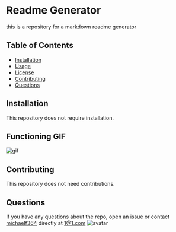 
  
# Readme Generator

this is a repository for a markdown readme generator

## Table of Contents 
* [Installation](#installation)
* [Usage](#usage)
* [License](#license)
* [Contributing](#contributing)
* [Questions](#questions)

## Installation

This repository does not require installation.

## Functioning GIF

![gif](https://imgur.com/a/tOJGTpF)

## Contributing

This repository does not need contributions.

## Questions

If you have any questions about the repo, open an issue or contact [michaelf364](https://github.com/michaelf364/) directly at 1@1.com
![avatar](https://avatars3.githubusercontent.com/u/26904234?v=4)
